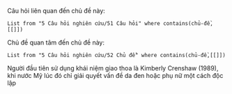 Câu hỏi liên quan đến chủ đề này:
```dataview
List from "5 Câu hỏi nghiên cứu/51 Câu hỏi" where contains(chủ-đề,[[]]) 
```

Chủ đề quan tâm đến chủ đề này:
```dataview
List from "5 Câu hỏi nghiên cứu/52 Chủ đề" where contains(chủ-đề,[[]]) 
```

Người đầu tiên sử dụng khái niệm giao thoa là Kimberly Crenshaw (1989), khi nước Mỹ lúc đó chỉ giải quyết  vấn đề da đen hoặc phụ nữ một cách độc lập